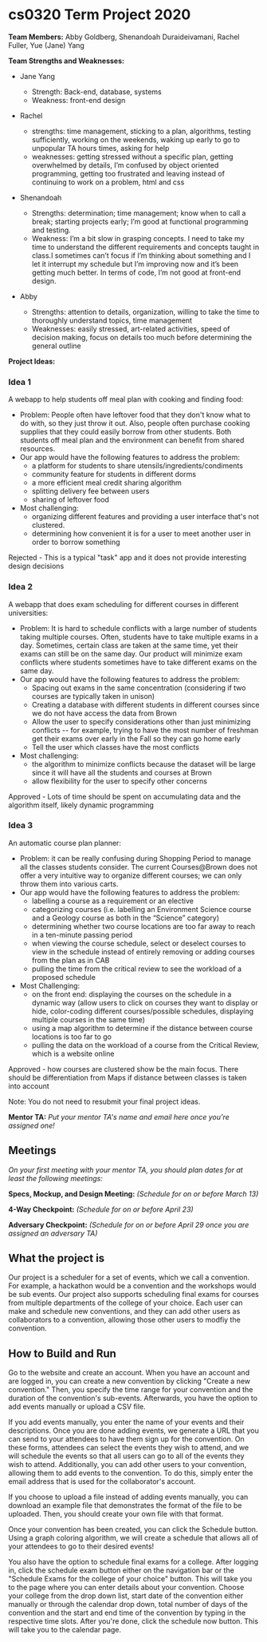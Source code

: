 # cs0320 Term Project 2020

**Team Members:** Abby Goldberg, Shenandoah Duraideivamani, Rachel Fuller, Yue (Jane) Yang

**Team Strengths and Weaknesses:**

- Jane Yang
  - Strength: Back-end, database, systems
  - Weakness: front-end design

- Rachel
  - strengths: time management, sticking to a plan, algorithms, testing sufficiently, working on the weekends, waking up early to go to unpopular TA hours times, asking for help
  - weaknesses: getting stressed without a specific plan, getting overwhelmed by details, I’m confused by object oriented programming, getting too frustrated and leaving instead of continuing to work on a problem, html and css

- Shenandoah
  - Strengths: determination; time management; know when to call a break; starting projects early; I’m good at functional programming and testing.
  - Weakness: I’m a bit slow in grasping concepts. I need to take my time to understand the different requirements and concepts taught in class.I sometimes can’t focus if I’m thinking about something and I let it interrupt my schedule but I’m improving now and it’s been getting much better. In terms of code, I’m not good at front-end design.

- Abby
  - Strengths: attention to details, organization, willing to take the time to thoroughly understand topics, time management
  - Weaknesses: easily stressed, art-related activities, speed of decision making, focus on details too much before determining the general outline

**Project Ideas:**

### Idea 1

A webapp to help students off meal plan with cooking and finding food:

- Problem: People often have leftover food that they don't know what to do with, so they just throw it out.  Also, people often purchase cooking supplies that they could easily borrow from other students.  Both students off meal plan and the environment can benefit from shared resources.
- Our app would have the following features to address the problem:
  - a platform for students to share utensils/ingredients/condiments
  - community feature for students in different dorms
  - a more efficient meal credit sharing algorithm
  - splitting delivery fee between users
  - sharing of leftover food
- Most challenging:
  - organizing different features and providing a user interface that's not clustered.
  - determining how convenient it is for a user to meet another user in order to borrow something
  
Rejected - This is a typical "task" app and it does not provide interesting design decisions

### Idea 2

A webapp that does exam scheduling for different courses in different universities:

- Problem: It is hard to schedule conflicts with a large number of students taking multiple courses. Often, students have to take multiple exams in a day.  Sometimes, certain class are taken at the same time, yet their exams can still be on the same day.  Our product will minimize exam conflicts where students sometimes have to take different exams on the same day. 
- Our app would have the following features to address the problem:
  - Spacing out exams in the same concentration (considering if two courses are typically taken in unison)
  - Creating a database with different students in different courses since we do not have access the data from Brown
  - Allow the user to specify considerations other than just minimizing conflicts -- for example, trying to have the most number of freshman get their exams over early in the Fall so they can go home early
  - Tell the user which classes have the most conflicts 
- Most challenging:
  - the algorithm to minimize conflicts because the dataset will be large since it will have all the students and courses at Brown
  - allow flexibility for the user to specify other concerns 
  
Approved - Lots of time should be spent on accumulating data and the algorithm itself, likely dynamic programming

### Idea 3

An automatic course plan planner:

- Problem: it can be really confusing during Shopping Period to manage all the classes students consider. The current Courses@Brown does not offer a very intuitive way to organize different courses; we can only throw them into various carts. 
- Our app would have the following features to address the problem:
  - labelling a course as a requirement or an elective
  - categorizing courses (i.e. labelling an Environment Science course and a Geology course as both in the “Science” category)
  - determining whether two course locations are too far away to reach in a ten-minute passing period
  - when viewing the course schedule, select or deselect courses to view in the schedule instead of entirely removing or adding courses from the plan as in CAB
  - pulling the time from the critical review to see the workload of a proposed schedule
- Most Challenging:
  - on the front end: displaying the courses on the schedule in a dynamic way (allow users to click on courses they want to display or hide, color-coding different courses/possible schedules, displaying multiple courses in the same time)
  - using a map algorithm to determine if the distance between course locations is too far to go 
  - pulling the data on the workload of a course from the Critical Review, which is a website online
  
Approved - how courses are clustered show be the main focus. There should be differentiation from Maps if distance between classes is taken into account 

Note: You do not need to resubmit your final project ideas.

**Mentor TA:** _Put your mentor TA's name and email here once you're assigned one!_

## Meetings

_On your first meeting with your mentor TA, you should plan dates for at least the following meetings:_

**Specs, Mockup, and Design Meeting:** _(Schedule for on or before March 13)_

**4-Way Checkpoint:** _(Schedule for on or before April 23)_

**Adversary Checkpoint:** _(Schedule for on or before April 29 once you are assigned an adversary TA)_

## What the project is

Our project is a scheduler for a set of events, which we call a convention. For example, a hackathon would be a convention and the workshops would be sub events. Our project also supports scheduling final exams for courses from multiple departments of the college of your choice. Each user can make and schedule new conventions, and they can add other users as collaborators to a convention, allowing those other users to modfiy the convention. 

## How to Build and Run

<link to URL>

Go to the website and create an account.  When you have an account and are logged in, you can create a new convention by clicking "Create a new convention."  Then, you specify the time range for your convention and the duration of the convention's sub-events.  Afterwards, you have the option to add events manually or upload a CSV file.  

If you add events manually, you enter the name of your events and their descriptions.  Once you are done adding events, we generate a URL that you can send to your attendees to have them sign up for the convention.  On these forms, attendees can select the events they wish to attend, and we will schedule the events so that all users can go to all of the events they wish to attend.  Additionally, you can add other users to your convention, allowing them to add events to the convention.  To do this, simply enter the email address that is used for the collaborator's account. 

If you choose to upload a file instead of adding events manually, you can download an example file that demonstrates the format of the file to be uploaded.  Then, you should create your own file with that format.

Once your convention has been created, you can click the Schedule button.  Using a graph coloring algorithm, we will create a schedule that allows all of your attendees to go to their desired events!

You also have the option to schedule final exams for a college.  After logging in, click the schedule exam button either on the navigation bar or the "Schedule Exams for the college of your choice" button. This will take you to the page where you can enter details about your convention. Choose your college from the drop down list, start date of the convention either manually or through the calendar drop down, total number of days of the convention and the start and end time of the convention by typing in the respective time slots. After you're done, click the schedule now button. This will take you to the calendar page.

